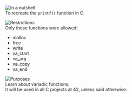 ![In a nutshell][nutshell]</br>
To recreate the `printf()` function in C.

![Restrictions][restrictions]</br>
Only these functions were allowed:
* malloc
* free
* write
* va_start
* va_arg
* va_copy
* va_end

![Purposes][purposes]</br>
Learn about variadic functions.</br>
It will be used in all C projects at 42, unless said otherwise.

[nutshell]: https://img.shields.io/badge/-In%20a%20nutshell-blue?style=for-the-badge "In a nutshell"
[restrictions]: https://img.shields.io/badge/-Restrictions-blue?style=for-the-badge "Restrictions"
[purposes]: https://img.shields.io/badge/-Purposes-blue?style=for-the-badge "Purposes"
[howto]: https://img.shields.io/badge/-How%20to%20use%20it-blue?style=for-the-badge "How to use it?"
